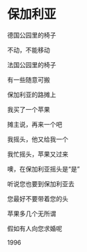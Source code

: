    

# 保加利亚

德国公园里的椅子

不动，不能移动

法国公园里的椅子

有一些随意可搬

保加利亚的路摊上

我买了一个苹果

摊主说，再来一个吧

我摇头，他又给我一个

我忙摇头，苹果又过来

噢，在保加利亚摇头是“是”

听说您也要到保加利亚去

您最好不要带着您的头

苹果多几个无所谓

假如有人向您求婚呢

1996